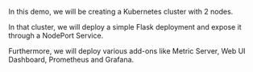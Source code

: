 In this demo, we will be creating a Kubernetes cluster with 2 nodes.


In that cluster, we will deploy a simple Flask deployment and expose it through a NodePort Service.


Furthermore, we will deploy various add-ons like Metric Server, Web UI Dashboard, Prometheus and Grafana. 
